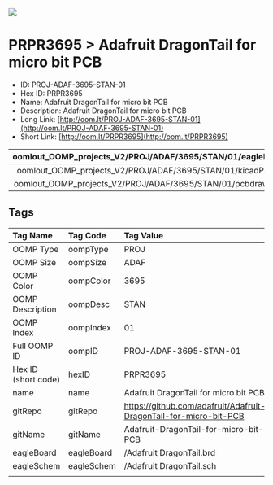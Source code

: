 


  
![][im]
# PRPR3695 > Adafruit DragonTail for micro bit PCB

- ID: PROJ-ADAF-3695-STAN-01
- Hex ID: PRPR3695
- Name: Adafruit DragonTail for micro bit PCB
- Description: Adafruit DragonTail for micro bit PCB
- Long Link: [http://oom.lt/PROJ-ADAF-3695-STAN-01](http://oom.lt/PROJ-ADAF-3695-STAN-01)
- Short Link: [http://oom.lt/PRPR3695](http://oom.lt/PRPR3695)
  

|oomlout_OOMP_projects_V2/PROJ/ADAF/3695/STAN/01/eagleImage.png|oomlout_OOMP_projects_V2/PROJ/ADAF/3695/STAN/01/eagleSchemImage.png|oomlout_OOMP_projects_V2/PROJ/ADAF/3695/STAN/01/kicadPcb3dFront.png|oomlout_OOMP_projects_V2/PROJ/ADAF/3695/STAN/01/kicadPcb3dBack.png|
| :---: | :---: | :---: | :---: |
|oomlout_OOMP_projects_V2/PROJ/ADAF/3695/STAN/01/kicadPcb3d.png|oomlout_OOMP_projects_V2/PROJ/ADAF/3695/STAN/01/bomBack.png|oomlout_OOMP_projects_V2/PROJ/ADAF/3695/STAN/01/bomFront.png|oomlout_OOMP_projects_V2/PROJ/ADAF/3695/STAN/01/pcbdraw.svg|
|oomlout_OOMP_projects_V2/PROJ/ADAF/3695/STAN/01/pcbdrawBack.svg||||

## Tags
  

|Tag Name|Tag Code|Tag Value|
| :--- | :--- | :--- |
|OOMP Type|oompType|PROJ|
|OOMP Size|oompSize|ADAF|
|OOMP Color|oompColor|3695|
|OOMP Description|oompDesc|STAN|
|OOMP Index|oompIndex|01|
|Full OOMP ID|oompID|PROJ-ADAF-3695-STAN-01|
|Hex ID (short code)|hexID|PRPR3695|
|name|name|Adafruit DragonTail for micro bit PCB|
|gitRepo|gitRepo|https://github.com/adafruit/Adafruit-DragonTail-for-micro-bit-PCB|
|gitName|gitName|Adafruit-DragonTail-for-micro-bit-PCB|
|eagleBoard|eagleBoard|/Adafruit DragonTail.brd|
|eagleSchem|eagleSchem|/Adafruit DragonTail.sch|
||||



[im]: PROJ/ADAF/3695/STAN/01/kicadPcb3d_450.png
